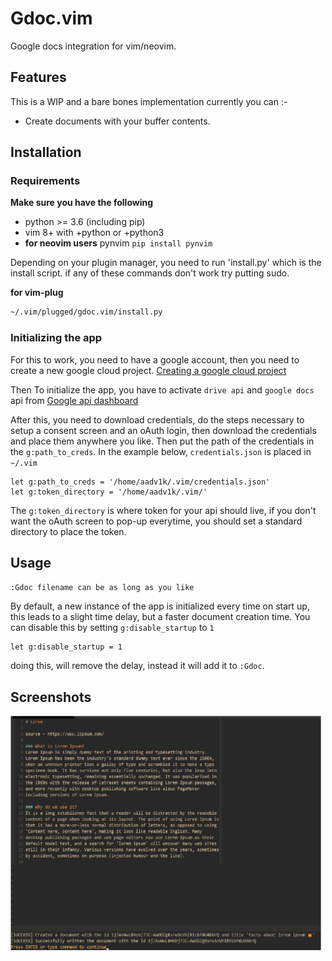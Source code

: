 # Gdoc.vim

Google docs integration for vim/neovim.

## Features

This is a WIP and a bare bones implementation currently you can :-
- Create documents with your buffer contents.

## Installation

### Requirements

**Make sure you have the following**

- python >= 3.6 (including pip)
- vim 8+ with +python or +python3
- **for neovim users** pynvim `pip install pynvim`

Depending on your plugin manager, you need to run 'install.py' which is the install script. if any of these commands don't work try putting sudo.

**for vim-plug**

```sh
~/.vim/plugged/gdoc.vim/install.py
```

### Initializing the app

For this to work, you need to have a google account, then you need to create a new google cloud project.
[Creating a google cloud project](https://developers.google.com/workspace/guides/create-project)

Then To initialize the app, you have to activate `drive api` and `google docs` api from
[Google api dashboard](https://console.cloud.google.com/apis/dashboard)

After this, you need to download credentials, do the steps necessary to setup a consent screen and an
oAuth login, then download the credentials and place them anywhere you like. Then put the path of
the credentials in the `g:path_to_creds`. In the example below, `credentials.json` is placed in `~/.vim`

```vim
let g:path_to_creds = '/home/aadv1k/.vim/credentials.json'
let g:token_directory = '/home/aadv1k/.vim/'
```

The `g:token_directory` is where token for your api should live, if you don't want the oAuth screen
to pop-up everytime, you should set a standard directory to place the token.

## Usage

`:Gdoc filename can be as long as you like`

By default, a new instance of the app is initialized every time on start up, this leads to a slight
time delay, but a faster document creation time. You can disable this by setting `g:disable_startup`
to `1`

```vim
let g:disable_startup = 1
```

doing this, will remove the delay, instead it will add it to `:Gdoc`.

## Screenshots

<img src="./screenshots/1.1.png" alt="1.png" width="500px">
